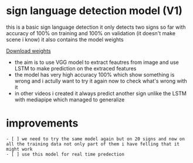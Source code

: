# sign language detection model (V1)


this is a basic sign language detection
it only detects two signs so far with accuracy of 100% on training and 100% on validation (it doesn't make scene i know) it also contains the model weights 

[Download weights](https://drive.google.com/drive/folders/1RDPSpDedsQX0TLfor0JkkkpzEcA8oN47?usp=sharing)


- the aim is to use VGG model to extract feautres from image and use LSTM to make prediction on the extraced features
- the model has very high accuracy 100% which show something is wrong and i actully want to try it again now to check what's wrong with it
- in other videos i created it always predict another sign unlike the LSTM with mediapipe which managed to generalize

# improvements
    - [ ] we need to try the same model again but on 20 signs and now on all the training data not only part of them i have felling that it might work
    - [ ] use this model for real time predection